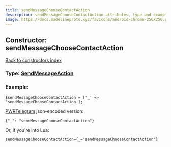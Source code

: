 ```yaml
---
title: sendMessageChooseContactAction
description: sendMessageChooseContactAction attributes, type and example
image: https://docs.madelineproto.xyz/favicons/android-chrome-256x256.png
---
```

## Constructor: sendMessageChooseContactAction  
[Back to constructors index](index.md)






### Type: [SendMessageAction](../types/SendMessageAction.md)


### Example:

```
$sendMessageChooseContactAction = ['_' => 'sendMessageChooseContactAction'];
```  

[PWRTelegram](https://pwrtelegram.xyz) json-encoded version:

```
{"_": "sendMessageChooseContactAction"}
```


Or, if you're into Lua:  


```
sendMessageChooseContactAction={_='sendMessageChooseContactAction'}

```


